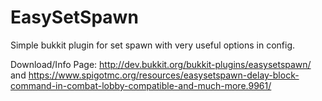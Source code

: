 # EasySetSpawn
Simple bukkit plugin for set spawn with very useful options in config.

Download/Info Page: http://dev.bukkit.org/bukkit-plugins/easysetspawn/ and https://www.spigotmc.org/resources/easysetspawn-delay-block-command-in-combat-lobby-compatible-and-much-more.9961/
